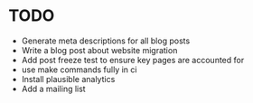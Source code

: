 # TODO
- Generate meta descriptions for all blog posts
- Write a blog post about website migration
- Add post freeze test to ensure key pages are accounted for
- use make commands fully in ci
- Install plausible analytics
- Add a mailing list

